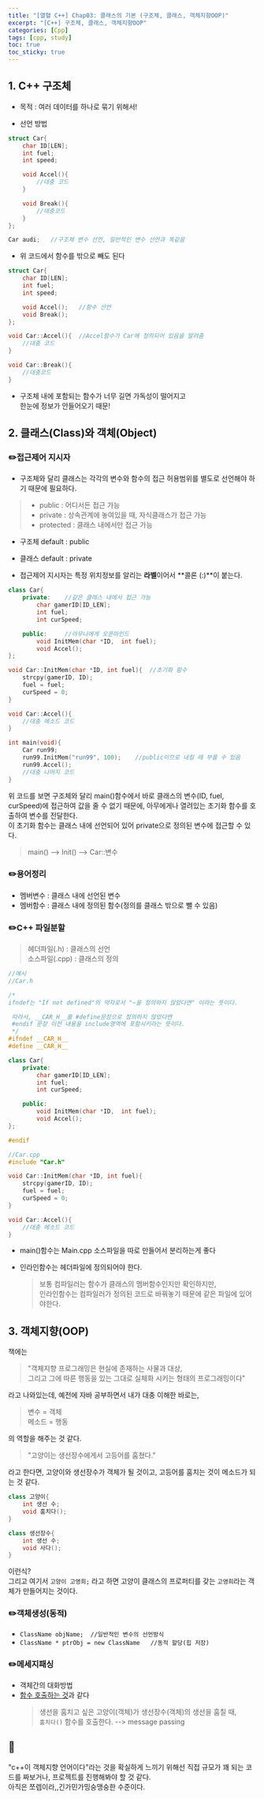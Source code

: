 ```yaml
---
title: "[열혈 C++] Chap03: 클래스의 기본 (구조체, 클래스, 객체지향OOP)"
excerpt: "[C++] 구조체, 클래스, 객체지향OOP"
categories: [Cpp]
tags: [cpp, study]
toc: true
toc_sticky: true
---
```

## 1. C++ 구조체

+ 목적 : 여러 데이터를 하나로 묶기 위해서!

+ 선언 방법  

```cpp
struct Car{
    char ID[LEN];
    int fuel;
    int speed;

    void Accel(){
        //대충 코드
    }

    void Break(){
        //대충코드
    }
};

Car audi;   //구조체 변수 선언, 일반적인 변수 선언과 똑같음
```  

+ 위 코드에서 함수를 밖으로 빼도 된다  
  
```cpp
struct Car{
    char ID[LEN];
    int fuel;
    int speed;

    void Accel();   //함수 선언
    void Break();
};

void Car::Accel(){  //Accel함수가 Car에 정의되어 있음을 알려줌
    //대충 코드
}

void Car::Break(){
    //대충코드
}
```  

+ 구조체 내에 포함되는 함수가 너무 길면 가독성이 떨어지고  
한눈에 정보가 안들어오기 때문!

## 2. 클래스(Class)와 객체(Object)

### ✏️접근제어 지시자

+ 구조체와 달리 클래스는 각각의 변수와 함수의 접근 허용범위를 별도로 선언해야 하기 때문에 필요하다.  

>  - public  : 어디서든 접근 가능 
>  - private : 상속관계에 놓여있을 때, 자식클래스가 접근 가능
>  - protected : 클래스 내에서만 접근 가능  


+ 구조체 default : public
+ 클래스 default : private  

+ 접근제어 지시자는 특정 위치정보를 알리는 **라벨**이어서 **콜론 (:)**이 붙는다.  

```cpp
class Car{
    private:    //같은 클래스 내에서 접근 가능
        char gamerID[ID_LEN];
        int fuel;
        int curSpeed;

    public:     //아무나에게 오픈마인드
        void InitMem(char *ID,  int fuel);
        void Accel(); 
};

void Car::InitMem(char *ID, int fuel){  //초기화 함수
    strcpy(gamerID, ID);
    fuel = fuel;
    curSpeed = 0;
}

void Car::Accel(){
    //대충 메소드 코드
}

int main(void){
    Car run99;  
    run99.InitMem("run99", 100);    //public이므로 내킬 때 부를 수 있음
    run99.Accel();
    //대충 나머지 코드
}
```
 위 코드를 보면 구조체와 달리 main()함수에서 바로 클래스의 변수(ID, fuel, curSpeed)에 접근하여 값을 줄 수 없기 때문에, 아무에게나 열려있는 초기화 함수를 호출하여 변수를 전달한다.  
 이 초기화 함수는 클래스 내에 선언되어 있어 private으로 정의된 변수에 접근할 수 있다. 

 > main() --> Init() --> Car::변수


### ✏️용어정리

+ 멤버변수 : 클래스 내에 선언된 변수
+ 멤버함수 : 클래스 내에 정의된 함수(정의를 클래스 밖으로 뺄 수 있음)
  

### ✏️C++ 파일분할

> 헤더파일(.h) : 클래스의 선언  
> 소스파일(.cpp) : 클래스의 정의  

  
```cpp
//예시
//Car.h 

/* 
ifndef는 "If not defined"의 약자로서 "~을 정의하지 않았다면" 이라는 뜻이다.

 따라서, __CAR_H__를 #define문장으로 정의하지 않았다면 
 #endif 문장 이전 내용을 include영역에 포함시키라는 뜻이다.
 */
#ifndef __CAR_H__
#define __CAR_H__

class Car{
    private:    
        char gamerID[ID_LEN];
        int fuel;
        int curSpeed;

    public:  
        void InitMem(char *ID,  int fuel);
        void Accel(); 
};

#endif
```  
```cpp
//Car.cpp
#include "Car.h"

void Car::InitMem(char *ID, int fuel){  
    strcpy(gamerID, ID);
    fuel = fuel;
    curSpeed = 0;
}

void Car::Accel(){
    //대충 메소드 코드
}
```

+ main()함수는 Main.cpp 소스파일을 따로 만들어서 분리하는게 좋다

+ 인라인함수는 헤더파일에 정의되어야 한다.  
  > 보통 컴파일러는 함수가 클래스의 멤버함수인지만 확인하지만,  
  > 인라인함수는 컴파일러가 정의된 코드로 바꿔놓기 때문에 같은 파일에 있어야한다.  


## 3. 객체지향(OOP)

책에는
> "객체지향 프로그래밍은 현실에 존재하는 사물과 대상,  
> 그리고 그에 따른 행동을 있는 그대로 실체화 시키는 형태의 프로그래밍이다"  

라고 나와있는데, 예전에 자바 공부하면서 내가 대충 이해한 바로는,   
> 변수 = 객체  
> 메소드 = 행동  

의 역할을 해주는 것 같다.

> "고양이는 생선장수에게서 고등어를 훔쳤다."  

라고 한다면, 고양이와 생선장수가 객체가 될 것이고, 고등어를 훔치는 것이 메소드가 되는 것 같다.  

```cpp
class 고양이{
    int 생선 수;
    void 훔치다();
}

class 생선장수{
    int 생선 수;
    void 사다();
}
```
이런식?  
그리고 여기서 `고양이 고영희;` 라고 하면 고양이 클래스의 프로퍼티를 갖는 `고영희`라는 객체가 만들어지는 것이다.  


### ✏️객체생성(동적)

+ `ClassName objName;  //일반적인 변수의 선언방식`  
+ `ClassName * ptrObj = new ClassName   //동적 할당(힙 저장)`  
  

### ✏️메세지패싱

+ 객체간의 대화방법  
+ <u>함수 호출하는 것</u>과 같다
  > 생선을 훔치고 싶은 고양이(객체)가 생선장수(객체)의 생선을 훔칠 때,  
  > `훔치다()` 함수를 호출한다. --> message passing  


## 🤔
"c++이 객체지향 언어이다"라는 것을 확실하게 느끼기 위해선 직접 규모가 꽤 되는 코드를 짜보거나, 
프로젝트를 진행해봐야 할 것 같다.  
아직은 쪼렙이라,,긴가민가밍숭맹숭한 수준이다.
